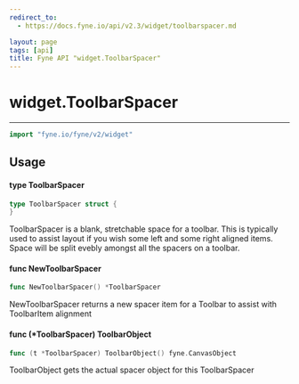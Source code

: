 ```yaml
---
redirect_to:
  - https://docs.fyne.io/api/v2.3/widget/toolbarspacer.md

layout: page
tags: [api]
title: Fyne API "widget.ToolbarSpacer"
---
```



# widget.ToolbarSpacer
---
```go
import "fyne.io/fyne/v2/widget"
```

## Usage

#### type ToolbarSpacer

```go
type ToolbarSpacer struct {
}
```

ToolbarSpacer is a blank, stretchable space for a toolbar. This is typically used to assist layout if you wish some left and some right aligned items. Space will be split evebly amongst all the spacers on a toolbar.

#### func  NewToolbarSpacer

```go
func NewToolbarSpacer() *ToolbarSpacer
```
NewToolbarSpacer returns a new spacer item for a Toolbar to assist with ToolbarItem alignment

#### func (*ToolbarSpacer) ToolbarObject

```go
func (t *ToolbarSpacer) ToolbarObject() fyne.CanvasObject
```
ToolbarObject gets the actual spacer object for this ToolbarSpacer
